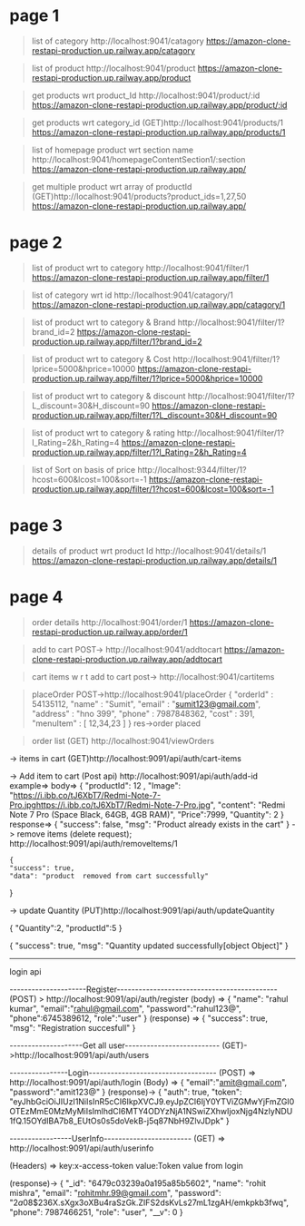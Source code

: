 # page 1
> list of category
  http://localhost:9041/catagory 
  https://amazon-clone-restapi-production.up.railway.app/catagory 

> list of product
  http://localhost:9041/product
  https://amazon-clone-restapi-production.up.railway.app/product

> get products wrt product_Id
  http://localhost:9041/product/:id
  https://amazon-clone-restapi-production.up.railway.app/product/:id

>get products wrt category_id
(GET)http://localhost:9041/products/1
     https://amazon-clone-restapi-production.up.railway.app/products/1

> list of homepage product wrt section name
  http://localhost:9041/homepageContentSection1/:section
  https://amazon-clone-restapi-production.up.railway.app/

> get multiple product wrt array of productId
  (GET)http://localhost:9041/products?product_ids=1,27,50
  https://amazon-clone-restapi-production.up.railway.app/

# page 2
> list of product wrt to category
  http://localhost:9041/filter/1
  https://amazon-clone-restapi-production.up.railway.app/filter/1

> list of category wrt id
  http://localhost:9041/catagory/1
  https://amazon-clone-restapi-production.up.railway.app/catagory/1

> list of product wrt to category & Brand
  http://localhost:9041/filter/1?brand_id=2
  https://amazon-clone-restapi-production.up.railway.app/filter/1?brand_id=2

> list of product wrt to category & Cost
  http://localhost:9041/filter/1?lprice=5000&hprice=10000
  https://amazon-clone-restapi-production.up.railway.app/filter/1?lprice=5000&hprice=10000

> list of product wrt to category & discount
  http://localhost:9041/filter/1?L_discount=30&H_discount=90
  https://amazon-clone-restapi-production.up.railway.app/filter/1?L_discount=30&H_discount=90

> list of product wrt to category & rating
  http://localhost:9041/filter/1?l_Rating=2&h_Rating=4
  https://amazon-clone-restapi-production.up.railway.app/filter/1?l_Rating=2&h_Rating=4

> list of Sort on basis of price
  http://localhost:9344/filter/1?hcost=600&lcost=100&sort=-1
  https://amazon-clone-restapi-production.up.railway.app/filter/1?hcost=600&lcost=100&sort=-1

# page 3
> details of product wrt product Id
  http://localhost:9041/details/1 
  https://amazon-clone-restapi-production.up.railway.app/details/1 

# page 4 
> order details 
  http://localhost:9041/order/1
  https://amazon-clone-restapi-production.up.railway.app/order/1

> add to cart
  POST-> http://localhost:9041/addtocart
          https://amazon-clone-restapi-production.up.railway.app/addtocart


> cart items w r t add to cart
  post-> http://localhost:9041/cartitems
  
>placeOrder
  POST->http://localhost:9041/placeOrder
  {
    "orderId" : 54135112,
    "name" : "Sumit",
    "email" : "sumit123@gmail.com",
    "address" : "hno 399",
    "phone" : 7987848362,
    "cost" : 391,
    "menuItem" : [
        12,34,23
    ]
}
res->order placed

> order list
  (GET) http://localhost:9041/viewOrders



-> items in cart
    (GET)http://localhost:9091/api/auth/cart-items


-> Add item to cart (Post api)
   http://localhost:9091/api/auth/add-id
    example=>
    body=>
    {
            "productId": 12 ,
            "Image": "https://i.ibb.co/tJ6XbT7/Redmi-Note-7-Pro.jpghttps://i.ibb.co/tJ6XbT7/Redmi-Note-7-Pro.jpg",
            "content": "Redmi Note 7 Pro (Space Black, 64GB, 4GB RAM)",
            "Price":7999,
            "Quantity": 2
        }
    response=>
    {
        "success": false,
        "msg": "Product already exists in the cart"
    }
-> remove items (delete request);
    http://localhost:9091/api/auth/removeItems/1

    {
    "success": true,
    "data": "product  removed from cart successfully"
}


-> update Quantity
 (PUT)http://localhost:9091/api/auth/updateQuantity

 {
    "Quantity":2,
    "productId":5
}

{
    "success": true,
    "msg": "Quantity updated successfully[object Object]"
}

----------------------------------------------------------------------------------------------------------------

login api

---------------------Register--------------------------------------------
(POST) > http://localhost:9091/api/auth/register
(body) => { 
    "name": "rahul kumar",
    "email":"rahul@gmail.com",
    "password":"rahul123@",
    "phone":6745389612,
    "role":"user"
}
(response) => {
    "success": true,
    "msg": "Registration succesfull"
}

--------------------Get all user--------------------------
(GET)->http://localhost:9091/api/auth/users

----------------Login-----------------------------------
(POST) => http://localhost:9091/api/auth/login
(Body) => {
    "email":"amit@gmail.com",
    "password":"amit123@"
}
(response)-> {
    "auth": true,
    "token": "eyJhbGciOiJIUzI1NiIsInR5cCI6IkpXVCJ9.eyJpZCI6IjY0YTViZGMwYjFmZGI0OTEzMmE0MzMyMiIsImlhdCI6MTY4ODYzNjA1NSwiZXhwIjoxNjg4NzIyNDU1fQ.15OYdIBA7b8_EUtOs0s5doVekB-j5q87NbH9ZlvJDpk"
}

-----------------UserInfo------------------------
(GET) => http://localhost:9091/api/auth/userinfo

(Headers) => key:x-access-token value:Token value from login

(response)-> {
    "_id": "6479c03239a0a195a85b5602",
    "name": "rohit mishra",
    "email": "rohitmhr.99@gmail.com",
    "password": "$2a$08$236X.sXgx3oXBu4raSzGk.ZIFS2dsKvLs27mL1zgAH/emkpkb3fwq",
    "phone": 7987466251,
    "role": "user",
    "__v": 0
}


